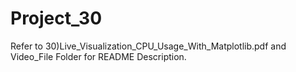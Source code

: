 # Project_30
Refer to 30)Live_Visualization_CPU_Usage_With_Matplotlib.pdf and Video_File Folder for README Description.
